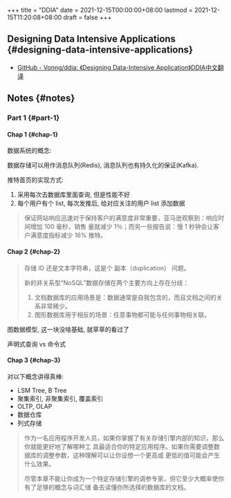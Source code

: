 +++
title = "DDIA"
date = 2021-12-15T00:00:00+08:00
lastmod = 2021-12-15T11:20:08+08:00
draft = false
+++

## Designing Data Intensive Applications {#designing-data-intensive-applications}

-   [GitHub - Vonng/ddia: 《Designing Data-Intensive Application》DDIA中文翻译](https://github.com/Vonng/ddia)


## Notes {#notes}


### Part 1 {#part-1}


#### Chap 1 {#chap-1}

数据系统的概念:

数据存储可以用作消息队列(Redis), 消息队列也有持久化的保证(Kafka).

推特首页的实现方式:

1.  采用每次去数据库里面查询, 但是性能不好
2.  每个用户有个 list, 每次发推后, 给对应关注的用户 list 添加数据

> 保证网站响应迅速对于保持客户的满意度非常重要，亚马逊观察到：响应时间增加 100 毫秒，销售
> 量就减少 1％；而另一些报告说：慢 1 秒钟会让客户满意度指标减少 16% 推特。


#### Chap 2 {#chap-2}

> 存储 ID 还是文本字符串，这是个 副本（duplication） 问题。
>
> 新的非关系型“NoSQL”数据存储在两个主要方向上存在分歧：
>
> 1.  文档数据库的应用场景是：数据通常是自我包含的，而且文档之间的关系非常稀少。
> 2.  图形数据库用于相反的场景：任意事物都可能与任何事物相关联。

图数据模型, 这一块没啥基础, 就草草的看过了

声明式查询 vs 命令式


#### Chap 3 {#chap-3}

对以下概念讲得真棒:

-   LSM Tree, B Tree
-   聚集索引, 非聚集索引, 覆盖索引
-   OLTP, OLAP
-   数据仓库
-   列式存储

> 作为一名应用程序开发人员，如果你掌握了有关存储引擎内部的知识，那么你就能更好地了解哪种工
> 具最适合你的特定应用程序。如果你需要调整数据库的调整参数，这种理解可以让你设想一个更高或
> 更低的值可能会产生什么效果。
>
> 尽管本章不能让你成为一个特定存储引擎的调参专家，但它至少大概率使你有了足够的概念与词汇储
> 备去读懂你所选择的数据库的文档。
